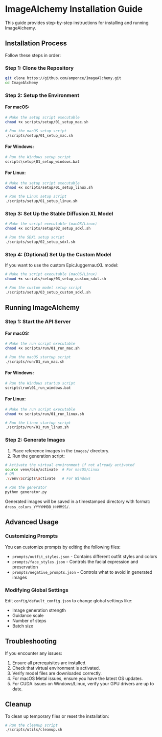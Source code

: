 # ImageAlchemy Installation Guide

This guide provides step-by-step instructions for installing and running ImageAlchemy.

## Installation Process

Follow these steps in order:

### Step 1: Clone the Repository

```bash
git clone https://github.com/amponce/ImageAlchemy.git
cd ImageAlchemy
```

### Step 2: Setup the Environment

#### For macOS:

```bash
# Make the setup script executable
chmod +x scripts/setup/01_setup_mac.sh

# Run the macOS setup script
./scripts/setup/01_setup_mac.sh
```

#### For Windows:

```bash
# Run the Windows setup script
scripts\setup\01_setup_windows.bat
```

#### For Linux:

```bash
# Make the setup script executable
chmod +x scripts/setup/01_setup_linux.sh

# Run the Linux setup script
./scripts/setup/01_setup_linux.sh
```

### Step 3: Set Up the Stable Diffusion XL Model

```bash
# Make the script executable (macOS/Linux)
chmod +x scripts/setup/02_setup_sdxl.sh

# Run the SDXL setup script
./scripts/setup/02_setup_sdxl.sh
```

### Step 4: (Optional) Set Up the Custom Model

If you want to use the custom EpicJuggernautXL model:

```bash
# Make the script executable (macOS/Linux)
chmod +x scripts/setup/03_setup_custom_sdxl.sh

# Run the custom model setup script
./scripts/setup/03_setup_custom_sdxl.sh
```

## Running ImageAlchemy

### Step 1: Start the API Server

#### For macOS:

```bash
# Make the run script executable
chmod +x scripts/run/01_run_mac.sh

# Run the macOS startup script
./scripts/run/01_run_mac.sh
```

#### For Windows:

```bash
# Run the Windows startup script
scripts\run\01_run_windows.bat
```

#### For Linux:

```bash
# Make the run script executable
chmod +x scripts/run/01_run_linux.sh

# Run the Linux startup script
./scripts/run/01_run_linux.sh
```

### Step 2: Generate Images

1. Place reference images in the `images/` directory.
2. Run the generation script:

```bash
# Activate the virtual environment if not already activated
source venv/bin/activate  # For macOS/Linux
# OR
.\venv\Scripts\activate   # For Windows

# Run the generator
python generator.py
```

Generated images will be saved in a timestamped directory with format: `dress_colors_YYYYMMDD_HHMMSS/`.

## Advanced Usage

### Customizing Prompts

You can customize prompts by editing the following files:

- `prompts/outfit_styles.json` - Contains different outfit styles and colors
- `prompts/face_styles.json` - Controls the facial expression and preservation
- `prompts/negative_prompts.json` - Controls what to avoid in generated images

### Modifying Global Settings

Edit `config/default_config.json` to change global settings like:
- Image generation strength
- Guidance scale
- Number of steps
- Batch size

## Troubleshooting

If you encounter any issues:

1. Ensure all prerequisites are installed.
2. Check that virtual environment is activated.
3. Verify model files are downloaded correctly.
4. For macOS Metal issues, ensure you have the latest OS updates.
5. For CUDA issues on Windows/Linux, verify your GPU drivers are up to date.

## Cleanup

To clean up temporary files or reset the installation:

```bash
# Run the cleanup script
./scripts/utils/cleanup.sh
```
